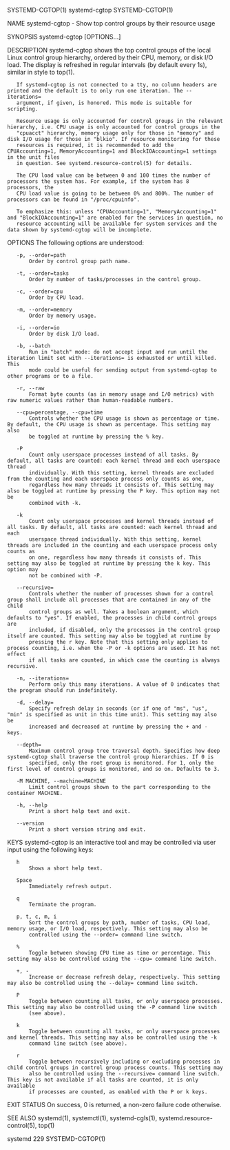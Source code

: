 SYSTEMD-CGTOP(1)                                                   systemd-cgtop                                                  SYSTEMD-CGTOP(1)

NAME
       systemd-cgtop - Show top control groups by their resource usage

SYNOPSIS
       systemd-cgtop [OPTIONS...]

DESCRIPTION
       systemd-cgtop shows the top control groups of the local Linux control group hierarchy, ordered by their CPU, memory, or disk I/O load. The
       display is refreshed in regular intervals (by default every 1s), similar in style to top(1).

       If systemd-cgtop is not connected to a tty, no column headers are printed and the default is to only run one iteration. The --iterations=
       argument, if given, is honored. This mode is suitable for scripting.

       Resource usage is only accounted for control groups in the relevant hierarchy, i.e. CPU usage is only accounted for control groups in the
       "cpuacct" hierarchy, memory usage only for those in "memory" and disk I/O usage for those in "blkio". If resource monitoring for these
       resources is required, it is recommended to add the CPUAccounting=1, MemoryAccounting=1 and BlockIOAccounting=1 settings in the unit files
       in question. See systemd.resource-control(5) for details.

       The CPU load value can be between 0 and 100 times the number of processors the system has. For example, if the system has 8 processors, the
       CPU load value is going to be between 0% and 800%. The number of processors can be found in "/proc/cpuinfo".

       To emphasize this: unless "CPUAccounting=1", "MemoryAccounting=1" and "BlockIOAccounting=1" are enabled for the services in question, no
       resource accounting will be available for system services and the data shown by systemd-cgtop will be incomplete.

OPTIONS
       The following options are understood:

       -p, --order=path
           Order by control group path name.

       -t, --order=tasks
           Order by number of tasks/processes in the control group.

       -c, --order=cpu
           Order by CPU load.

       -m, --order=memory
           Order by memory usage.

       -i, --order=io
           Order by disk I/O load.

       -b, --batch
           Run in "batch" mode: do not accept input and run until the iteration limit set with --iterations= is exhausted or until killed. This
           mode could be useful for sending output from systemd-cgtop to other programs or to a file.

       -r, --raw
           Format byte counts (as in memory usage and I/O metrics) with raw numeric values rather than human-readable numbers.

       --cpu=percentage, --cpu=time
           Controls whether the CPU usage is shown as percentage or time. By default, the CPU usage is shown as percentage. This setting may also
           be toggled at runtime by pressing the % key.

       -P
           Count only userspace processes instead of all tasks. By default, all tasks are counted: each kernel thread and each userspace thread
           individually. With this setting, kernel threads are excluded from the counting and each userspace process only counts as one,
           regardless how many threads it consists of. This setting may also be toggled at runtime by pressing the P key. This option may not be
           combined with -k.

       -k
           Count only userspace processes and kernel threads instead of all tasks. By default, all tasks are counted: each kernel thread and each
           userspace thread individually. With this setting, kernel threads are included in the counting and each userspace process only counts as
           on one, regardless how many threads it consists of. This setting may also be toggled at runtime by pressing the k key. This option may
           not be combined with -P.

       --recursive=
           Controls whether the number of processes shown for a control group shall include all processes that are contained in any of the child
           control groups as well. Takes a boolean argument, which defaults to "yes". If enabled, the processes in child control groups are
           included, if disabled, only the processes in the control group itself are counted. This setting may also be toggled at runtime by
           pressing the r key. Note that this setting only applies to process counting, i.e. when the -P or -k options are used. It has not effect
           if all tasks are counted, in which case the counting is always recursive.

       -n, --iterations=
           Perform only this many iterations. A value of 0 indicates that the program should run indefinitely.

       -d, --delay=
           Specify refresh delay in seconds (or if one of "ms", "us", "min" is specified as unit in this time unit). This setting may also be
           increased and decreased at runtime by pressing the + and - keys.

       --depth=
           Maximum control group tree traversal depth. Specifies how deep systemd-cgtop shall traverse the control group hierarchies. If 0 is
           specified, only the root group is monitored. For 1, only the first level of control groups is monitored, and so on. Defaults to 3.

       -M MACHINE, --machine=MACHINE
           Limit control groups shown to the part corresponding to the container MACHINE.

       -h, --help
           Print a short help text and exit.

       --version
           Print a short version string and exit.

KEYS
       systemd-cgtop is an interactive tool and may be controlled via user input using the following keys:

       h
           Shows a short help text.

       Space
           Immediately refresh output.

       q
           Terminate the program.

       p, t, c, m, i
           Sort the control groups by path, number of tasks, CPU load, memory usage, or I/O load, respectively. This setting may also be
           controlled using the --order= command line switch.

       %
           Toggle between showing CPU time as time or percentage. This setting may also be controlled using the --cpu= command line switch.

       +, -
           Increase or decrease refresh delay, respectively. This setting may also be controlled using the --delay= command line switch.

       P
           Toggle between counting all tasks, or only userspace processes. This setting may also be controlled using the -P command line switch
           (see above).

       k
           Toggle between counting all tasks, or only userspace processes and kernel threads. This setting may also be controlled using the -k
           command line switch (see above).

       r
           Toggle between recursively including or excluding processes in child control groups in control group process counts. This setting may
           also be controlled using the --recursive= command line switch. This key is not available if all tasks are counted, it is only available
           if processes are counted, as enabled with the P or k keys.

EXIT STATUS
       On success, 0 is returned, a non-zero failure code otherwise.

SEE ALSO
       systemd(1), systemctl(1), systemd-cgls(1), systemd.resource-control(5), top(1)

systemd 229                                                                                                                       SYSTEMD-CGTOP(1)
